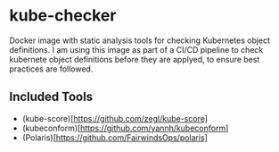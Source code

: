 # kube-checker
Docker image with static analysis tools for checking Kubernetes object definitions.
I am using this image as part of a CI/CD pipeline to check kubernete object definitions
before they are applyed, to ensure best practices are followed.

## Included Tools
- (kube-score)[https://github.com/zegl/kube-score]
- (kubeconform)[https://github.com/yannh/kubeconform]
- (Polaris)[https://github.com/FairwindsOps/polaris]
